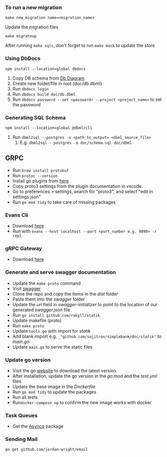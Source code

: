 ### To run a new migration

```
make new_migration name=<migration_name>
```

Update the migration files

```
make migrateup
```

After running `make sqlc`, don't forget to run `make mock` to update the store

### Using DbDocs

```
npm install --location=global dbdocs
```

1. Copy DB schema from [Db Diagram](https://dbdiagram.io)
2. Create new folder/file in root (doc/db.dbml)
3. Run `dbdocs login`
4. Run `dbdocs build doc/db.dbml`
5. Run `dbdocs password --set <password> --project <project_name>` to set the password

### Generating SQL Schema

```
npm install --location=global @dbml/cli
```
1. Run `dbml2sql --postgres -o <path_to_output> <dbml_source_file>`
   1. E.g. `dbml2sql --postgres -o doc/schema.sql doc/dbml`


## GRPC

- Run `brew install protobuf`
- Run `protoc --version`
- Install go plugins from [here](https://grpc.io/docs/languages/go/quickstart/)
- Copy proto3 settings from the plugin documentation in vscode. 
- Go to preferences > settings, search for "proto3", and select "edit in settings.json"
- Run `go mod tidy` to take care of missing packages

### Evans Cli

- Download [here](https://github.com/ktr0731/evans)
- Run with `evans --host localhost --port <port_number e.g. 9090> -r repl`

### gRPC Gateway
- Download [here](https://github.com/grpc-ecosystem/grpc-gateway)

### Generate and serve swagger documentation
- Update the `make proto` command
- Visit [swagger](https://github.com/swagger-api/swagger-ui)
- Clone the repo and copy the items in the _dist_ folder
- Paste them into the _swagger_ folder
- Update the _url_ field in _swagger-initializer_ to point to the location of our generated _swagger.json_ file
- Run `go install github.com/rakyll/statik`
- Update makefile (proto)
- Run `make proto`
- Update `tools.go` with import for _statik_
- Add blank import e.g. `_"github.com/sajitron/simplebank/doc/statik"` to _main.go_
- Update `main.go` to serve the static files

### Update go version
- Visit the go [website](https://go.dev) to download the latest version
- After installation, update the go version in the _go.mod_ and the _test.yml_ files
- Update the base image in the _Dockerfile_
- Run `go mod tidy` to update the packages
- Run all tests
- Run`docker-compose up` to confirm the new image works with docker

### Task Queues
- Get the [Asyncq](https://github.com/hibiken/asynq) package

### Sending Mail
`go get github.com/jordan-wright/email`